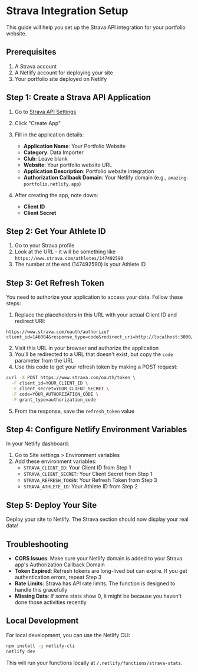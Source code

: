 # Strava Integration Setup

This guide will help you set up the Strava API integration for your portfolio website.

## Prerequisites

1. A Strava account
2. A Netlify account for deploying your site
3. Your portfolio site deployed on Netlify

## Step 1: Create a Strava API Application

1. Go to [Strava API Settings](https://www.strava.com/settings/api)
2. Click "Create App"
3. Fill in the application details:
   - **Application Name**: Your Portfolio Website
   - **Category**: Data Importer
   - **Club**: Leave blank
   - **Website**: Your portfolio website URL
   - **Application Description**: Portfolio website integration
   - **Authorization Callback Domain**: Your Netlify domain (e.g., `amazing-portfolio.netlify.app`)

4. After creating the app, note down:
   - **Client ID**
   - **Client Secret**

## Step 2: Get Your Athlete ID

1. Go to your Strava profile
2. Look at the URL - it will be something like `https://www.strava.com/athletes/147492590`
3. The number at the end (147492590) is your Athlete ID

## Step 3: Get Refresh Token

You need to authorize your application to access your data. Follow these steps:

1. Replace the placeholders in this URL with your actual Client ID and redirect URI:
```
https://www.strava.com/oauth/authorize?client_id=146084&response_type=code&redirect_uri=http://localhost:3000/exchange_token&approval_prompt=force&scope=read,activity:read_all,profile:read_all
```

2. Visit this URL in your browser and authorize the application
3. You'll be redirected to a URL that doesn't exist, but copy the `code` parameter from the URL
4. Use this code to get your refresh token by making a POST request:

```bash
curl -X POST https://www.strava.com/oauth/token \
  -F client_id=YOUR_CLIENT_ID \
  -F client_secret=YOUR_CLIENT_SECRET \
  -F code=YOUR_AUTHORIZATION_CODE \
  -F grant_type=authorization_code
```

5. From the response, save the `refresh_token` value

## Step 4: Configure Netlify Environment Variables

In your Netlify dashboard:

1. Go to Site settings > Environment variables
2. Add these environment variables:
   - `STRAVA_CLIENT_ID`: Your Client ID from Step 1
   - `STRAVA_CLIENT_SECRET`: Your Client Secret from Step 1
   - `STRAVA_REFRESH_TOKEN`: Your Refresh Token from Step 3
   - `STRAVA_ATHLETE_ID`: Your Athlete ID from Step 2

## Step 5: Deploy Your Site

Deploy your site to Netlify. The Strava section should now display your real data!

## Troubleshooting

- **CORS Issues**: Make sure your Netlify domain is added to your Strava app's Authorization Callback Domain
- **Token Expired**: Refresh tokens are long-lived but can expire. If you get authentication errors, repeat Step 3
- **Rate Limits**: Strava has API rate limits. The function is designed to handle this gracefully
- **Missing Data**: If some stats show 0, it might be because you haven't done those activities recently

## Local Development

For local development, you can use the Netlify CLI:

```bash
npm install -g netlify-cli
netlify dev
```

This will run your functions locally at `/.netlify/functions/strava-stats`.

